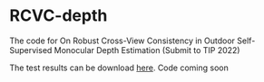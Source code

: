 # RCVC-depth
The code for On Robust Cross-View Consistency in Outdoor Self-Supervised Monocular Depth Estimation (Submit to TIP 2022)

The test results can be download [here](https://drive.google.com/file/d/197qO_V3Jw6cZBD9e29oWk0TgvrP7_nNJ/view?usp=sharing).
Code coming soon
